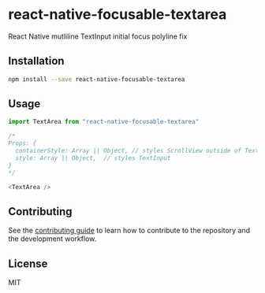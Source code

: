 # react-native-focusable-textarea

React Native mutliline TextInput initial focus polyline fix

## Installation

```sh
npm install --save react-native-focusable-textarea
```

## Usage

```js
import TextArea from "react-native-focusable-textarea"

/*
Props: {
  containerStyle: Array || Object, // styles ScrollView outside of TextInput
  style: Array || Object,  // styles TextInput
}
*/

<TextArea />
```

## Contributing

See the [contributing guide](CONTRIBUTING.md) to learn how to contribute to the repository and the development workflow.

## License

MIT
